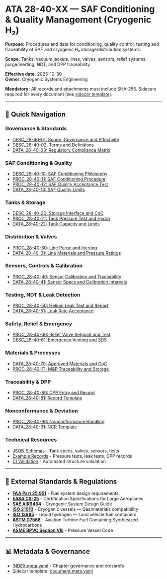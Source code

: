 # ATA 28-40-XX — SAF Conditioning & Quality Management (Cryogenic H₂)

**Purpose:** Procedures and data for conditioning, quality control, testing and traceability of SAF and cryogenic H₂ storage/distribution systems.

**Scope:** Tanks, vacuum jackets, lines, valves, sensors, relief systems, purge/inerting, NDT, and DPP traceability.

**Effective date:** 2025-10-30  
**Owner:** Cryogenic Systems Engineering

**Mandatory:** All records and attachments must include SHA-256. Sidecars required for every document (see [sidecar template](11-SIDE-CAR_META/templates/document.meta.yaml)).

---

## 📑 Quick Navigation

### Governance & Standards
- [DESC_28-40-01: Scope, Governance and Effectivity](01-GENERAL/DESC_28-40-01_Scope-Governance-And-Effectivity.md)
- [DESC_28-40-02: Terms and Definitions](01-GENERAL/DESC_28-40-02_Terms-And-Definitions.md)
- [DATA_28-40-03: Regulatory Compliance Matrix](01-GENERAL/DATA_28-40-03_Regulatory-Compliance-Matrix.csv)

### SAF Conditioning & Quality
- [DESC_28-40-10: SAF Conditioning Philosophy](02-SAF_CONDITIONING_AND_QUALITY_MGMT/DESC_28-40-10_SAF-Conditioning-Philosophy.md)
- [PROC_28-40-11: SAF Conditioning Procedure](02-SAF_CONDITIONING_AND_QUALITY_MGMT/PROC_28-40-11_SAF-Conditioning-Procedure.md)
- [PROC_28-40-12: SAF Quality Acceptance Test](02-SAF_CONDITIONING_AND_QUALITY_MGMT/PROC_28-40-12_SAF-Quality-Acceptance-Test.md)
- [DATA_28-40-13: SAF Quality Limits](02-SAF_CONDITIONING_AND_QUALITY_MGMT/DATA_28-40-13_SAF-Quality-Limits.csv)

### Tanks & Storage
- [DESC_28-40-20: Storage Interface and CoC](03-TANKS_AND_STORAGE/DESC_28-40-20_Storage-Interface-And-CofC.md)
- [PROC_28-40-21: Tank Pressure Test and Hydro](03-TANKS_AND_STORAGE/PROC_28-40-21_Tank-Pressure-Test-And-Hydro.md)
- [DATA_28-40-22: Tank Capacity and Limits](03-TANKS_AND_STORAGE/DATA_28-40-22_Tank-Capacity-And-Limits.csv)

### Distribution & Valves
- [PROC_28-40-30: Line Purge and Inerting](04-DISTRIBUTION_AND_VALVES/PROC_28-40-30_Line-Purge-And-Inerting.md)
- [DATA_28-40-31: Line Materials and Pressure Ratings](04-DISTRIBUTION_AND_VALVES/DATA_28-40-31_Line-Materials-And-Pressure-Ratings.csv)

### Sensors, Controls & Calibration
- [PROC_28-40-40: Sensor Calibration and Traceability](05-SENSORS_CONTROLS_AND_CALIBRATION/PROC_28-40-40_Sensor-Calibration-And-Traceability.md)
- [DATA_28-40-41: Sensor Specs and Calibration Intervals](05-SENSORS_CONTROLS_AND_CALIBRATION/DATA_28-40-41_Sensor-Specs-And-Calibration-Intervals.csv)

### Testing, NDT & Leak Detection
- [PROC_28-40-50: Helium Leak Test and Report](06-TESTING_NDT_AND_LEAK_DETECTION/PROC_28-40-50_Helium-Leak-Test-And-Report.md)
- [DATA_28-40-51: Leak Rate Acceptance](06-TESTING_NDT_AND_LEAK_DETECTION/DATA_28-40-51_Leak-Rate-Acceptance.csv)

### Safety, Relief & Emergency
- [PROC_28-40-60: Relief Valve Setpoint and Test](07-SAFETY_RELIEF_AND_EMERGENCY/PROC_28-40-60_Relief-Valve-Setpoint-And-Test.md)
- [DESC_28-40-61: Emergency Venting and SDS](07-SAFETY_RELIEF_AND_EMERGENCY/DESC_28-40-61_Emergency-Venting-And-SDS.md)

### Materials & Processes
- [DATA_28-40-70: Approved Materials and CoC](08-MATERIALS_M_AND_P/DATA_28-40-70_Approved-Materials-And-CoC.csv)
- [PROC_28-40-71: M&P Traceability and Storage](08-MATERIALS_M_AND_P/PROC_28-40-71_M&P-Traceability-And-Storage.md)

### Traceability & DPP
- [PROC_28-40-80: DPP Entry and Record](09-TRACEABILITY_AND_DPP/PROC_28-40-80_DPP-Entry-And-Record.md)
- [DATA_28-40-81: Record Template](09-TRACEABILITY_AND_DPP/DATA_28-40-81_Record-Template.csv)

### Nonconformance & Deviation
- [PROC_28-40-90: Nonconformance Handling](10-NONCONFORMANCE_AND_DEVIATION/PROC_28-40-90_Nonconformance-Handling-And-Engineering-Disposition.md)
- [DATA_28-40-91: NCR Template](10-NONCONFORMANCE_AND_DEVIATION/DATA_28-40-91_NCR-Template.csv)

### Technical Resources
- [JSON Schemas](schemas/) - Tank specs, valves, sensors, tests
- [Example Records](12-EXAMPLES_AND_RECORDS/) - Pressure tests, leak tests, DPP records
- [CI Validation](ci/validate_ata28-40.sh) - Automated structure validation

---

## 🔗 External Standards & Regulations

- **[FAA Part 25.951](https://www.ecfr.gov/current/title-14/chapter-I/subchapter-C/part-25/subpart-E/section-25.951)** - Fuel system design requirements
- **[EASA CS-25](https://www.easa.europa.eu/document-library/certification-specifications/cs-25-amendment-27)** - Certification Specifications for Large Aeroplanes
- **[SAE AIR6464](https://www.sae.org/standards/content/air6464/)** - Cryogenic System Design Guide
- **[ISO 21010](https://www.iso.org/standard/69653.html)** - Cryogenic vessels — Gas/materials compatibility
- **[ISO 13985](https://www.iso.org/standard/69997.html)** - Liquid hydrogen — Land vehicle fuel containers
- **[ASTM D7566](https://www.astm.org/d7566-24.html)** - Aviation Turbine Fuel Containing Synthesized Hydrocarbons
- **[ASME BPVC Section VIII](https://www.asme.org/codes-standards/find-codes-standards/bpvc-viii-1-bpvc-section-viii-rules-construction-pressure-vessels-division-1)** - Pressure Vessel Code

---

## 📊 Metadata & Governance

- [INDEX.meta.yaml](INDEX.meta.yaml) - Chapter governance and crossrefs
- Sidecar template: [document.meta.yaml](11-SIDE-CAR_META/templates/document.meta.yaml)
